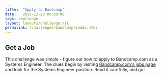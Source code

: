 ```yaml
---
title:  "Apply to Bandcamp"
date:   2015-12-20 00:00:00
tags: challenge
layout: layouts/challenge.njk
permalink: /challenges/bandcamp/index.html
---
```


<h2>Get a Job</h2>
<p>This challenge was simple - figure out how to apply to Bandcamp.com as a Systems Engineer. The clues begin by visiting <a href="http://bandcamp.com/jobs#systems">Bandcamp.com's jobs page</a> and look for the Systems Engineer position. Read it carefully, and go!</p>
